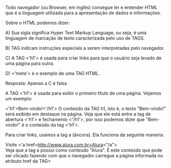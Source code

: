Todo navegador (ou Browser, em inglês) consegue ler e entender HTML que é a linguagem utilizada para a apresentação de dados e informações.

Sobre o HTML podemos dizer:

A) Sua sigla significa Hyper Text Markup Language, ou seja, é uma linguagem de marcação de texto caracterizada pelo uso de TAGS.

B) TAG indicam instruções especiais a serem interpretadas pelo navegador.

C) A TAG <'h1'> é usada para criar links para que o usuário seja levado de uma página para outra.

D) <'meta'> é o exemplo de uma TAG HTML.


Resposta: Apenas a C é falsa

A TAG <'h1'> é usada para exibir o primeiro título de uma página. Vejamos um exemplo:

<'h1'>Bem-vindo!<'/h1'>
O conteúdo da TAG h1, isto é, o texto "Bem-vindo!" será exibido em destaque na página. Veja que ele está entre a tag de abertura <'h1'> e fechamento <'/h1'>, por isso podemos dizer que "Bem-vindo!" é o conteúdo da tag <'h1'>.

Para criar links, usamos a tag a (âncora). Ela funciona da seguinte maneira:

Visite <'a href=http://www.alura.com.br>Alura<"/a"><br>
Veja que a tag a possui como conteúdo "Alura". É este conteúdo que pode ser clicado fazendo com que o navegador carregue a página informada no atributo href da TAG>